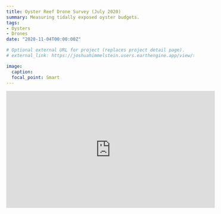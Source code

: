 ```yaml
---
title: Oyster Reef Drone Survey (July 2020)
summary: Measuring tidally exposed oyster budgets.
tags:
- Oysters
- Drones
date: "2020-11-04T00:00:00Z"

# Optional external URL for project (replaces project detail page).
# external_link: https://joshuahimmelstein.users.earthengine.app/view/the-island

image:
  caption:
  focal_point: Smart
---
```



<iframe width="560" height="315" src="https://www.youtube.com/embed/uXvOclVjsbA" frameborder="0" allow="accelerometer; autoplay; encrypted-media; gyroscope; picture-in-picture" allowfullscreen></iframe>
